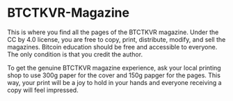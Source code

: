 # BTCTKVR-Magazine

This is where you find all the pages of the BTCTKVR magazine. Under the CC by 4.0 license, you are free to copy, print, distribute, modify, and sell the magazines.
Bitcoin education should be free and accessible to everyone. The only condition is that you credit the author.

To get the genuine BTCTKVR magazine experience, ask your local printing shop to use 300g paper for the cover and 150g papger for the pages. This way, your print will be a joy to hold in your hands and everyone receiving a copy will feel impressed.
